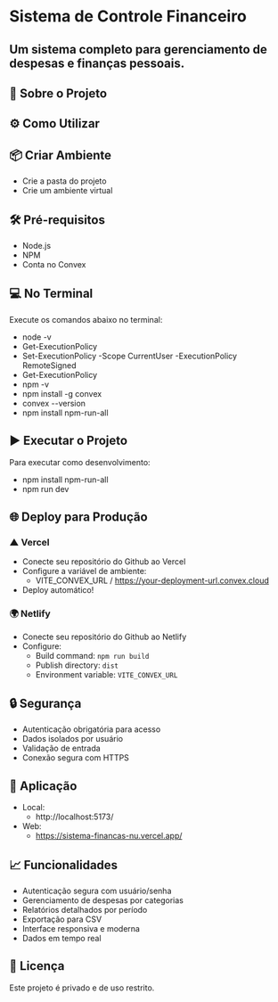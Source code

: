 # Sistema de Controle Financeiro

Um sistema completo para gerenciamento de despesas e finanças pessoais.
-----------------------------------------------------------------------------------

## 🚀 Sobre o Projeto

## ⚙️ Como Utilizar

## 📦 Criar Ambiente

- Crie a pasta do projeto
- Crie um ambiente virtual

## 🛠️ Pré-requisitos

- Node.js 
- NPM 
- Conta no Convex 

## 💻 No Terminal
Execute os comandos abaixo no terminal:

- node -v
- Get-ExecutionPolicy
- Set-ExecutionPolicy -Scope CurrentUser -ExecutionPolicy RemoteSigned
- Get-ExecutionPolicy
- npm -v
- npm install -g convex
- convex --version
- npm install npm-run-all

## ▶️ Executar o Projeto
Para executar como desenvolvimento:

- npm install npm-run-all
- npm run dev

## 🌐 Deploy para Produção

### ▲ Vercel

- Conecte seu repositório do Github ao Vercel
- Configure a variável de ambiente: 
   - VITE_CONVEX_URL / https://your-deployment-url.convex.cloud
- Deploy automático!

### 🌍 Netlify

- Conecte seu repositório do Github ao Netlify
- Configure:
   - Build command: `npm run build`
   - Publish directory: `dist`
   - Environment variable: `VITE_CONVEX_URL`

## 🔒 Segurança

- Autenticação obrigatória para acesso
- Dados isolados por usuário
- Validação de entrada 
- Conexão segura com HTTPS

## 🧩 Aplicação

- Local:
   - http://localhost:5173/
- Web:
   - https://sistema-financas-nu.vercel.app/

## 📈 Funcionalidades

- Autenticação segura com usuário/senha
- Gerenciamento de despesas por categorias
- Relatórios detalhados por período
- Exportação para CSV
- Interface responsiva e moderna
- Dados em tempo real

## 📄 Licença

Este projeto é privado e de uso restrito.

